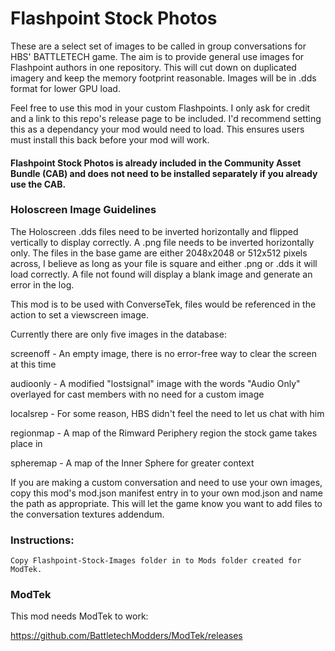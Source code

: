 # Flashpoint Stock Photos
These are a select set of images to be called in group conversations for HBS' BATTLETECH game. The aim is to provide general use images for Flashpoint authors in one repository. This will cut down on duplicated imagery and keep the memory footprint reasonable. Images will be in .dds format for lower GPU load. 

Feel free to use this mod in your custom Flashpoints.  I only ask for credit and a link to this repo's release page to be included. I'd recommend setting this as a dependancy your mod would need to load.  This ensures users must install this back before your mod will work.

####  Flashpoint Stock Photos is already included in the Community Asset Bundle (CAB) and does not need to be installed separately if you already use the CAB.

### Holoscreen Image Guidelines
The Holoscreen .dds files need to be inverted horizontally and flipped vertically to display correctly. A .png file needs to be inverted horizontally only. The files in the base game are either 2048x2048 or 512x512 pixels across, I believe as long as your file is square and either .png or .dds it will load correctly. A file not found will display a blank image and generate an error in the log.


This mod is to be used with ConverseTek, files would be referenced in the action to set a viewscreen image.

Currently there are only five images in the database:


screenoff - An empty image, there is no error-free way to clear the screen at this time


audioonly - A modified "lostsignal" image with the words "Audio Only" overlayed for cast members with no need for a custom image


localsrep - For some reason, HBS didn't feel the need to let us chat with him


regionmap - A map of the Rimward Periphery region the stock game takes place in


spheremap - A map of the Inner Sphere for greater context


If you are making a custom conversation and need to use your own images, copy this mod's mod.json manifest entry in to your own mod.json and name the path as appropriate. This will let the game know you want to add files to the conversation textures addendum.

### Instructions:

    Copy Flashpoint-Stock-Images folder in to Mods folder created for ModTek.
    
### ModTek
This mod needs ModTek to work:

https://github.com/BattletechModders/ModTek/releases
